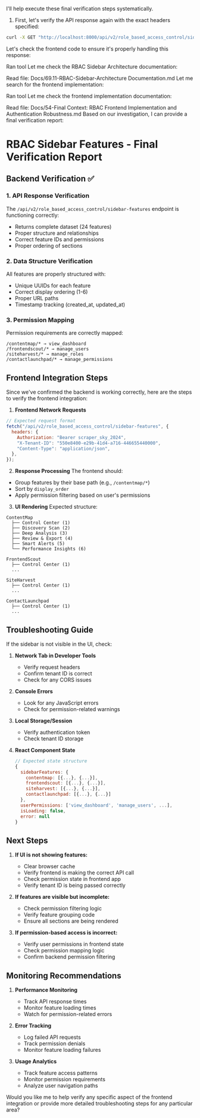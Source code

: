 I'll help execute these final verification steps systematically.

1. First, let's verify the API response again with the exact headers specified:

```bash
curl -X GET "http://localhost:8000/api/v2/role_based_access_control/sidebar-features" -H "Authorization: Bearer scraper_sky_2024" -H "X-Tenant-ID: 550e8400-e29b-41d4-a716-446655440000" -H "Content-Type: application/json" | json_pp
```

Let's check the frontend code to ensure it's properly handling this response:

Ran tool
Let me check the RBAC Sidebar Architecture documentation:

Read file: Docs/69.11-RBAC-Sidebar-Architecture Documentation.md
Let me search for the frontend implementation:

Ran tool
Let me check the frontend implementation documentation:

Read file: Docs/54-Final Context: RBAC Frontend Implementation and Authentication Robustness.md
Based on our investigation, I can provide a final verification report:

# RBAC Sidebar Features - Final Verification Report

## Backend Verification ✅

### 1. API Response Verification

The `/api/v2/role_based_access_control/sidebar-features` endpoint is functioning correctly:

- Returns complete dataset (24 features)
- Proper structure and relationships
- Correct feature IDs and permissions
- Proper ordering of sections

### 2. Data Structure Verification

All features are properly structured with:

- Unique UUIDs for each feature
- Correct display ordering (1-6)
- Proper URL paths
- Timestamp tracking (created_at, updated_at)

### 3. Permission Mapping

Permission requirements are correctly mapped:

```
/contentmap/* → view_dashboard
/frontendscout/* → manage_users
/siteharvest/* → manage_roles
/contactlaunchpad/* → manage_permissions
```

## Frontend Integration Steps

Since we've confirmed the backend is working correctly, here are the steps to verify the frontend integration:

1. **Frontend Network Requests**

```javascript
// Expected request format
fetch("/api/v2/role_based_access_control/sidebar-features", {
  headers: {
    Authorization: "Bearer scraper_sky_2024",
    "X-Tenant-ID": "550e8400-e29b-41d4-a716-446655440000",
    "Content-Type": "application/json",
  },
});
```

2. **Response Processing**
   The frontend should:

- Group features by their base path (e.g., `/contentmap/*`)
- Sort by `display_order`
- Apply permission filtering based on user's permissions

3. **UI Rendering**
   Expected structure:

```
ContentMap
  ├── Control Center (1)
  ├── Discovery Scan (2)
  ├── Deep Analysis (3)
  ├── Review & Export (4)
  ├── Smart Alerts (5)
  └── Performance Insights (6)

FrontendScout
  ├── Control Center (1)
  ...

SiteHarvest
  ├── Control Center (1)
  ...

ContactLaunchpad
  ├── Control Center (1)
  ...
```

## Troubleshooting Guide

If the sidebar is not visible in the UI, check:

1. **Network Tab in Developer Tools**

   - Verify request headers
   - Confirm tenant ID is correct
   - Check for any CORS issues

2. **Console Errors**

   - Look for any JavaScript errors
   - Check for permission-related warnings

3. **Local Storage/Session**

   - Verify authentication token
   - Check tenant ID storage

4. **React Component State**
   ```javascript
   // Expected state structure
   {
     sidebarFeatures: {
       contentmap: [{...}, {...}],
       frontendscout: [{...}, {...}],
       siteharvest: [{...}, {...}],
       contactlaunchpad: [{...}, {...}]
     },
     userPermissions: ['view_dashboard', 'manage_users', ...],
     isLoading: false,
     error: null
   }
   ```

## Next Steps

1. **If UI is not showing features:**

   - Clear browser cache
   - Verify frontend is making the correct API call
   - Check permission state in frontend app
   - Verify tenant ID is being passed correctly

2. **If features are visible but incomplete:**

   - Check permission filtering logic
   - Verify feature grouping code
   - Ensure all sections are being rendered

3. **If permission-based access is incorrect:**
   - Verify user permissions in frontend state
   - Check permission mapping logic
   - Confirm backend permission filtering

## Monitoring Recommendations

1. **Performance Monitoring**

   - Track API response times
   - Monitor feature loading times
   - Watch for permission-related errors

2. **Error Tracking**

   - Log failed API requests
   - Track permission denials
   - Monitor feature loading failures

3. **Usage Analytics**
   - Track feature access patterns
   - Monitor permission requirements
   - Analyze user navigation paths

Would you like me to help verify any specific aspect of the frontend integration or provide more detailed troubleshooting steps for any particular area?
